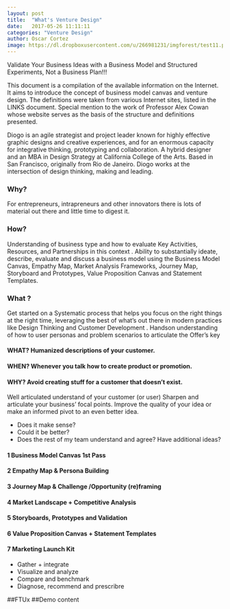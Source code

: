 ```yaml
---
layout: post
title:  "What's Venture Design"
date:   2017-05-26 11:11:11
categories: "Venture Design"
author: Oscar Cortez
image: https://dl.dropboxusercontent.com/u/266981231/imgforest/test11.png
---
```


Validate Your Business Ideas with a Business Model and Structured Experiments, Not a Business Plan!!!

This document is a compilation of the available information on the Internet. It aims to introduce the
concept of business model canvas and venture design. The definitions were taken from various Internet sites, listed in the LINKS document. Special mention to the work of Professor Alex Cowan whose website serves as the basis of the structure and definitions presented.

Diogo is an agile strategist and project leader known for highly effective graphic designs and creative experiences, and for an enormous capacity for integrative thinking, prototyping and collaboration. A hybrid designer and an MBA in Design Strategy at
California College of the Arts. Based in San Francisco, originally from Rio de Janeiro. Diogo works at the intersection of design thinking, making and leading.

### Why?
For entrepreneurs, intrapreneurs and other innovators there is lots of material out there and
little time to digest it.

### How? 
Understanding of business type and how to evaluate Key Activities, Resources, and Partnerships in this context .
Ability to substantially ideate, describe, evaluate and discuss a business model using the Business Model Canvas,
Empathy Map, Market Analysis Frameworks, Journey Map, Storyboard and Prototypes, Value Proposition Canvas
and Statement Templates.

### What ?
Get started on a Systematic process that helps you focus on the right things at the right time, leveraging
the best of what’s out there in modern practices like Design Thinking and Customer Development . Handson
understanding of how to user personas and problem scenarios to articulate the Offer’s key 

#### WHAT? Humanized descriptions of your customer.
#### WHEN? Whenever you talk how to create product or promotion.
#### WHY? Avoid creating stuff for a customer that doesn’t exist.

Well articulated understand of your customer (or user)
Sharpen and articulate your business’ focal points.
Improve the quality of your idea or make an informed pivot to an even better idea.

- Does it make sense?
- Could it be better?
- Does the rest of my team understand and agree? Have additional ideas?


#### 1 Business Model Canvas 1st Pass 
#### 2 Empathy Map & Persona Building
#### 3 Journey Map & Challenge /Opportunity (re)framing
#### 4 Market Landscape + Competitive Analysis
#### 5 Storyboards, Prototypes and Validation
#### 6 Value Proposition Canvas + Statement Templates
#### 7 Marketing Launch Kit

- Gather + integrate
- Visualize and analyze
- Compare and benchmark
- Diagnose, recommend and prescribre

##FTUx
##Demo content